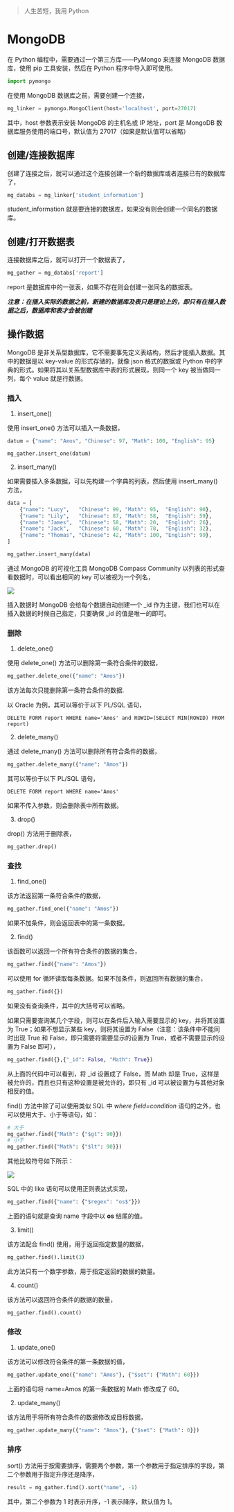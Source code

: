 > 人生苦短，我用 Python

# MongoDB

在 Python 编程中，需要通过一个第三方库——PyMongo 来连接 MongoDB 数据库，使用 pip 工具安装，然后在 Python 程序中导入即可使用。

``` python
import pymongo
```

在使用 MongoDB 数据库之前，需要创建一个连接，

``` python
mg_linker = pymongo.MongoClient(host='localhost', port=27017)
```

其中，host 参数表示安装 MongoDB 的主机名或 IP 地址，port 是 MongoDB 数据库服务使用的端口号，默认值为 27017（如果是默认值可以省略）

## 创建/连接数据库

创建了连接之后，就可以通过这个连接创建一个新的数据库或者连接已有的数据库了，

``` python
mg_databs = mg_linker['student_information']
```

student_information 就是要连接的数据库，如果没有则会创建一个同名的数据库。

## 创建/打开数据表

连接数据库之后，就可以打开一个数据表了，

``` python
mg_gather = mg_databs['report']
```

report 是数据库中的一张表，如果不存在则会创建一张同名的数据表。

***注意：在插入实际的数据之前，新建的数据库及表只是理论上的，即只有在插入数据之后，数据库和表才会被创建***

## 操作数据

MongoDB 是非关系型数据库，它不需要事先定义表结构，然后才能插入数据。其中的数据是以  key-value 的形式存储的，就像 json 格式的数据或 Python 中的字典的形式。如果将其以关系型数据库中表的形式展现，则同一个 key 被当做同一列，每个 value 就是行数据。

### 插入

1. insert_one()

使用 insert_one() 方法可以插入一条数据，

``` python
datum = {"name": "Amos", "Chinese": 97, "Math": 100, "English": 95}

mg_gather.insert_one(datum)
```

2. insert_many()

如果需要插入多条数据，可以先构建一个字典的列表，然后使用 insert_many() 方法，

``` python
data = [
	{"name": "Lucy",   "Chinese": 99, "Math": 95,  "English": 90},
	{"name": "Lily",   "Chinese": 87, "Math": 58,  "English": 59},
	{"name": "James",  "Chinese": 58, "Math": 20,  "English": 26},
	{"name": "Jack",   "Chinese": 60, "Math": 78,  "English": 32},
	{"name": "Thomas", "Chinese": 42, "Math": 100, "English": 99},
]

mg_gather.insert_many(data)
```

通过 MongoDB 的可视化工具 MongoDB Compass Community 以列表的形式查看数据时，可以看出相同的 key 可以被视为一个列名，

![](https://dioimgstore.oss-cn-beijing.aliyuncs.com/images/MongoDB%E5%88%97%E8%A1%A8%E5%BD%A2%E5%BC%8F%E5%B1%95%E7%A4%BA%E6%95%B0%E6%8D%AE.jpg)

插入数据时 MongoDB 会给每个数据自动创建一个 _id 作为主键，我们也可以在插入数据的时候自己指定，只要确保 _id 的值是唯一的即可。

### 删除

1. delete_one()

使用 delete_one() 方法可以删除第一条符合条件的数据，

``` python
mg_gather.delete_one({"name": "Amos"})
```

该方法每次只能删除第一条符合条件的数据.

以 Oracle 为例，其可以等价于以下 PL/SQL 语句，

``` plsql
DELETE FORM report WHERE name='Amos' and ROWID=(SELECT MIN(ROWID) FROM report)
```

2. delete_many()

通过 delete_many() 方法可以删除所有符合条件的数据，

``` python
mg_gather.delete_many({"name": "Amos"})
```

其可以等价于以下 PL/SQL 语句，

``` plsql
DELETE FORM report WHERE name='Amos'
```

如果不传入参数，则会删除表中所有数据。

3. drop()

drop() 方法用于删除表，

``` python
mg_gather.drop()
```

### 查找

1. find_one()

该方法返回第一条符合条件的数据，

``` python
mg_gather.find_one({"name": "Amos"})
```

如果不加条件，则会返回表中的第一条数据。

2. find()

该函数可以返回一个所有符合条件的数据的集合，

``` python
mg_gather.find({"name": "Amos"})
```

可以使用 for 循环读取每条数据。如果不加条件，则返回所有数据的集合，

``` python
mg_gather.find({})
```

如果没有查询条件，其中的大括号可以省略。

如果只需要查询某几个字段，则可以在条件后入输入需要显示的 key，并将其设置为 True；如果不想显示某些 key，则将其设置为 False（注意：该条件中不能同时出现 True 和 False，即只需要将需要显示的设置为 True，或者不需要显示的设置为 False 即可），

``` python
mg_gather.find({},{"_id": False, "Math": True})
```

从上面的代码中可以看到，将 _id 设置成了 False，而 Math 却是 True，这样是被允许的，而且也只有这种设置是被允许的，即只有 _id 可以被设置为与其他对象相反的值。

find() 方法中除了可以使用类似 SQL 中 *where field=condition* 语句的之外，也可以使用大于、小于等语句，如：

``` python
# 大于
mg_gather.find({"Math": {"$gt": 90}})
# 小于
mg_gather.find({"Math": {"$lt": 90}})
```

其他比较符号如下所示：

![](https://dioimgstore.oss-cn-beijing.aliyuncs.com/images/%E6%AF%94%E8%BE%83%E7%AC%A6%E5%8F%B7.jpg)

SQL 中的 like 语句可以使用正则表达式实现，

``` python
mg_gather.find({"name": {"$regex": "os$"}})
```

上面的语句就是查询 name 字段中以 **os** 结尾的值。

3. limit()

该方法配合 find() 使用，用于返回指定数量的数据，

``` python
mg_gather.find().limit(3)
```

此方法只有一个数字参数，用于指定返回的数据的数量。

4. count()

该方法可以返回符合条件的数据的数量，

``` python
mg_gather.find().count()
```

### 修改

1. update_one()

该方法可以修改符合条件的第一条数据的值，

``` python
mg_gather.update_one({"name": "Amos"}, {"$set": {"Math": 60}})
```

上面的语句将 name=Amos 的第一条数据的 Math 修改成了 60。

2. update_many()

该方法用于将所有符合条件的数据修改成目标数据，

``` python
mg_gather.update_many({"name": "Amos"}, {"$set": {"Math": 0}})
```

### 排序

sort() 方法用于按需要排序，需要两个参数，第一个参数用于指定排序的字段，第二个参数用于指定升序还是降序，

``` python
result = mg_gather.find().sort("name", -1)
```

其中，第二个参数为 1 时表示升序，-1 表示降序，默认值为 1。

